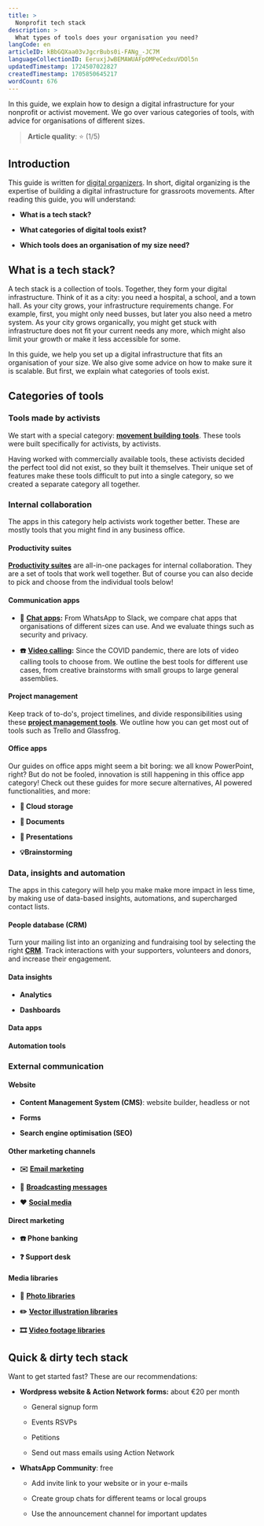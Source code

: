 ```yaml
---
title: >
  Nonprofit tech stack
description: >
  What types of tools does your organisation you need?
langCode: en
articleID: kBbGQXaa03vJgcrBubs0i-FANg_-JC7M
languageCollectionID: EeruxjJwBEMAWUAFpOMPeCedxuVDOl5n
updatedTimestamp: 1724507022827
createdTimestamp: 1705850645217
wordCount: 676
---
```


In this guide, we explain how to design a digital infrastructure for your nonprofit or activist movement. We go over various categories of tools, with advice for organisations of different sizes.

> **Article quality**: ⭐️ (1/5)

## Introduction

This guide is written for [digital organizers](/tools/digital-organizing). In short, digital organizing is the expertise of building a digital infrastructure for grassroots movements. After reading this guide, you will understand:

-   **What is a tech stack?**
    
-   **What categories of digital tools exist?**
    
-   **Which tools does an organisation of my size need?**
    

## What is a tech stack?

A tech stack is a collection of tools. Together, they form your digital infrastructure. Think of it as a city: you need a hospital, a school, and a town hall. As your city grows, your infrastructure requirements change. For example, first, you might only need busses, but later you also need a metro system. As your city grows organically, you might get stuck with infrastructure does not fit your current needs any more, which might also limit your growth or make it less accessible for some.

In this guide, we help you set up a digital infrastructure that fits an organisation of your size. We also give some advice on how to make sure it is scalable. But first, we explain what categories of tools exist.

## Categories of tools

### Tools made by activists

We start with a special category: [**movement building tools**](/tools/organising). These tools were built specifically for activists, by activists.

Having worked with commercially available tools, these activists decided the perfect tool did not exist, so they built it themselves. Their unique set of features make these tools difficult to put into a single category, so we created a separate category all together.

### Internal collaboration

The apps in this category help activists work together better. These are mostly tools that you might find in any business office.

#### Productivity suites

[**Productivity suites**](/tools/productivity-suites) are all-in-one packages for internal collaboration. They are a set of tools that work well together. But of course you can also decide to pick and choose from the individual tools below!

#### Communication apps

-   **💬** [**Chat apps**](/tools/chat-apps)**:** From WhatsApp to Slack, we compare chat apps that organisations of different sizes can use. And we evaluate things such as security and privacy.
    
-   **☎️** [**Video calling**](https://activisthandbook.org/tools/video-calling)**:** Since the COVID pandemic, there are lots of video calling tools to choose from. We outline the best tools for different use cases, from creative brainstorms with small groups to large general assemblies.
    

#### Project management

Keep track of to-do's, project timelines, and divide responsibilities using these [**project management tools**](/tools/project-management). We outline how you can get most out of tools such as Trello and Glassfrog.

#### Office apps

Our guides on office apps might seem a bit boring: we all know PowerPoint, right? But do not be fooled, innovation is still happening in this office app category! Check out these guides for more secure alternatives, AI powered functionalities, and more:

-   **📂 Cloud storage**
    
-   **📝 Documents**
    
-   **🎤 Presentations**
    
-   **💡Brainstorming**
    

### Data, insights and automation

The apps in this category will help you make make more impact in less time, by making use of data-based insights, automations, and supercharged contact lists.

#### People database (CRM)

Turn your mailing list into an organizing and fundraising tool by selecting the right [**CRM**](/tools/crm). Track interactions with your supporters, volunteers and donors, and increase their engagement.

#### Data insights

-   **Analytics**
    
-   **Dashboards**
    

#### Data apps

#### Automation tools

### External communication

#### Website

-   **Content Management System (CMS)**: website builder, headless or not
    
-   **Forms**
    
-   **Search engine optimisation (SEO)**
    

#### Other marketing channels

-   **✉️** [**Email marketing**](https://activisthandbook.org/tools/newsletters)
    
-   **📱** [**Broadcasting messages**](https://activisthandbook.org/tools/broadcasting-messages)
    
-   **❤️** [**Social media**](/tools/social-media)
    

#### Direct marketing

-   **☎️ Phone banking**
    
-   **❓ Support desk**
    

#### Media libraries

-   **📸** [**Photo libraries**](https://activisthandbook.org/tools/photo-libraries)
    
-   **✏️** [**Vector illustration libraries**](https://activisthandbook.org/tools/vector-libraries)
    
-   **🎞** [**Video footage libraries**](https://activisthandbook.org/tools/video-libraries)
    

## Quick & dirty tech stack

Want to get started fast? These are our recommendations:

-   **Wordpress website & Action Network forms:** about €20 per month
    
    -   General signup form
        
    -   Events RSVPs
        
    -   Petitions
        
    -   Send out mass emails using Action Network
        
-   **WhatsApp Community**: free
    
    -   Add invite link to your website or in your e-mails
        
    -   Create group chats for different teams or local groups
        
    -   Use the announcement channel for important updates
